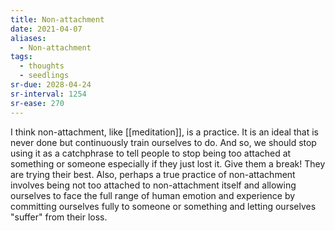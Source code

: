 ```yaml
---
title: Non-attachment
date: 2021-04-07
aliases:
  - Non-attachment
tags:
  - thoughts
  - seedlings
sr-due: 2028-04-24
sr-interval: 1254
sr-ease: 270
---
```

I think non-attachment, like [[meditation]], is a practice. It is an ideal that is never done but continuously train ourselves to do. And so, we should stop using it as a catchphrase to tell people to stop being too attached at something or someone especially if they just lost it. Give them a break! They are trying their best. Also, perhaps a true practice of non-attachment involves being not too attached to non-attachment itself and allowing ourselves to face the full range of human emotion and experience by committing ourselves fully to someone or something and letting ourselves "suffer" from their loss.